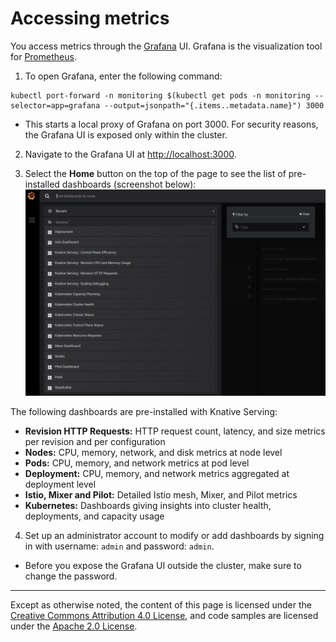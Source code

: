 # Accessing metrics

You access metrics through the [Grafana](https://grafana.com/) UI. Grafana is
the visualization tool for [Prometheus](https://prometheus.io/).

1. To open Grafana, enter the following command:
```
kubectl port-forward -n monitoring $(kubectl get pods -n monitoring --selector=app=grafana --output=jsonpath="{.items..metadata.name}") 3000
```

  * This starts a local proxy of Grafana on port 3000. For security reasons, the Grafana UI is exposed only within the cluster.

2. Navigate to the Grafana UI at [http://localhost:3000](http://localhost:3000).

3. Select the **Home** button on the top of the page to see the list of pre-installed dashboards (screenshot below):
![Knative Dashboards](./images/grafana1.png)

  The following dashboards are pre-installed with Knative Serving:

  * **Revision HTTP Requests:** HTTP request count, latency, and size metrics per revision and per configuration
  * **Nodes:** CPU, memory, network, and disk metrics at node level
  * **Pods:** CPU, memory, and network metrics at pod level
  * **Deployment:** CPU, memory, and network metrics aggregated at deployment level
  * **Istio, Mixer and Pilot:** Detailed Istio mesh, Mixer, and Pilot metrics
  * **Kubernetes:** Dashboards giving insights into cluster health, deployments, and capacity usage  

4. Set up an administrator account to modify or add dashboards by signing in with username: `admin` and password: `admin`.  
  * Before you expose the Grafana UI outside the cluster, make sure to change the password.

---

Except as otherwise noted, the content of this page is licensed under the
[Creative Commons Attribution 4.0 License](https://creativecommons.org/licenses/by/4.0/),
and code samples are licensed under the
[Apache 2.0 License](https://www.apache.org/licenses/LICENSE-2.0).
